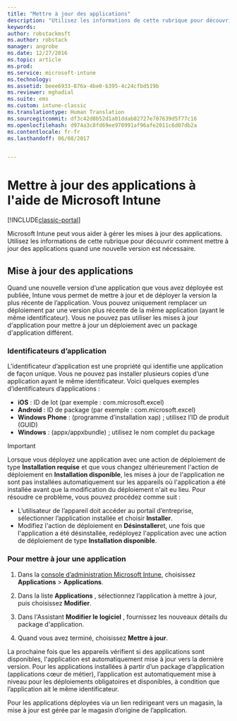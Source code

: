 ```yaml
---
title: "Mettre à jour des applications"
description: "Utilisez les informations de cette rubrique pour découvrir comment mettre à jour des applications quand une nouvelle version est nécessaire."
keywords: 
author: robstackmsft
ms.author: robstack
manager: angrobe
ms.date: 12/27/2016
ms.topic: article
ms.prod: 
ms.service: microsoft-intune
ms.technology: 
ms.assetid: beee6933-876a-4be0-b395-4c24cfbd519b
ms.reviewer: mghadial
ms.suite: ems
ms.custom: intune-classic
ms.translationtype: Human Translation
ms.sourcegitcommit: df3c42d8b52d1a01ddab82727e707639d5f77c16
ms.openlocfilehash: d974a3c8fd69ee970991af96afe2011c6d07db2a
ms.contentlocale: fr-fr
ms.lasthandoff: 06/08/2017


---
```


# <a name="update-apps-using-microsoft-intune"></a>Mettre à jour des applications à l'aide de Microsoft Intune

[!INCLUDE[classic-portal](../includes/classic-portal.md)]

Microsoft Intune peut vous aider à gérer les mises à jour des applications. Utilisez les informations de cette rubrique pour découvrir comment mettre à jour des applications quand une nouvelle version est nécessaire.

## <a name="how-to-update-apps"></a>Mise à jour des applications
Quand une nouvelle version d’une application que vous avez déployée est publiée, Intune vous permet de mettre à jour et de déployer la version la plus récente de l’application. Vous pouvez uniquement remplacer un déploiement par une version plus récente de la même application (ayant le même identificateur). Vous ne pouvez pas utiliser les mises à jour d'application pour mettre à jour un déploiement avec un package d'application différent.

### <a name="app-identifiers"></a>Identificateurs d’application
L’identificateur d’application est une propriété qui identifie une application de façon unique. Vous ne pouvez pas installer plusieurs copies d’une application ayant le même identificateur. Voici quelques exemples d’identificateurs d’applications :

- **iOS** : ID de lot (par exemple : com.microsoft.excel)
- **Android** : ID de package (par exemple : com.microsoft.excel)
- **Windows Phone** : (programme d’installation xap) ; utilisez l’ID de produit (GUID)
- **Windows** : (appx/appxbundle) ; utilisez le nom complet du package



> [!IMPORTANT]
> Lorsque vous déployez une application avec une action de déploiement de type **Installation requise** et que vous changez ultérieurement l'action de déploiement en **Installation disponible**, les mises à jour de l'application ne sont pas installées automatiquement sur les appareils où l'application a été installée avant que la modification du déploiement n'ait eu lieu. Pour résoudre ce problème, vous pouvez procédez comme suit :
>
> -   L’utilisateur de l’appareil doit accéder au portail d’entreprise, sélectionner l’application installée et choisir **Installer**.
> -   Modifiez l'action de déploiement en **Désinstaller**et, une fois que l'application a été désinstallée, redéployez l'application avec une action de déploiement de type **Installation disponible**.

### <a name="to-update-an-app"></a>Pour mettre à jour une application

1.  Dans la [console d’administration Microsoft Intune](https://manage.microsoft.com), choisissez **Applications** &gt; **Applications**.

2.  Dans la liste **Applications** , sélectionnez l’application à mettre à jour, puis choisissez **Modifier**.

3.  Dans l'Assistant **Modifier le logiciel** , fournissez les nouveaux détails du package d'application.

4.  Quand vous avez terminé, choisissez **Mettre à jour**.

La prochaine fois que les appareils vérifient si des applications sont disponibles, l'application est automatiquement mise à jour vers la dernière version.
Pour les applications installées à partir d’un package d’application (applications cœur de métier), l’application est automatiquement mise à niveau pour les déploiements obligatoires et disponibles, à condition que l’application ait le même identificateur.

Pour les applications déployées via un lien redirigeant vers un magasin, la mise à jour est gérée par le magasin d’origine de l’application.


